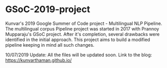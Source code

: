 # GSoC-2019-project
Kunvar's 2019 Google Summer of Code project - Multilingual NLP Pipeline. The multilingual corpus Pipeline project was started in 2017 with Prannoy Mupparaju's GSoC project. After it's completion, several drawbacks were identified in the initial approach. This project aims to build a modified pipeline keeping in mind all such changes.

10/07/2019 Update: All the files will be updated soon.
Link to the blog: https://kunvarthaman.github.io/
